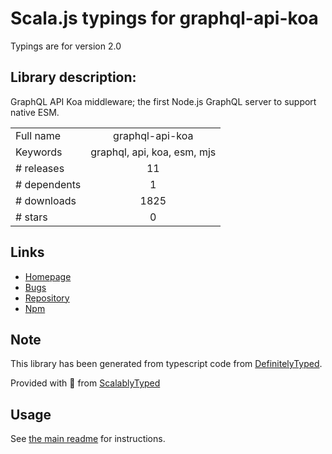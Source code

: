 
# Scala.js typings for graphql-api-koa

Typings are for version 2.0

## Library description:
GraphQL API Koa middleware; the first Node.js GraphQL server to support native ESM.

|                    |                 |
| ------------------ | :-------------: |
| Full name          | graphql-api-koa |
| Keywords           | graphql, api, koa, esm, mjs |
| # releases         | 11 |
| # dependents       | 1 |
| # downloads        | 1825 |
| # stars            | 0 |

## Links
- [Homepage](https://github.com/jaydenseric/graphql-api-koa#readme)
- [Bugs](https://github.com/jaydenseric/graphql-api-koa/issues)
- [Repository](https://github.com/jaydenseric/graphql-api-koa)
- [Npm](https://www.npmjs.com/package/graphql-api-koa)
    


## Note
This library has been generated from typescript code from [DefinitelyTyped](https://definitelytyped.org).

Provided with :purple_heart: from [ScalablyTyped](https://github.com/oyvindberg/ScalablyTyped)

## Usage
See [the main readme](../../readme.md) for instructions.


